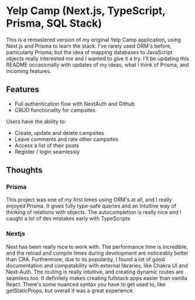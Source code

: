 # Yelp Camp (Next.js, TypeScript, Prisma, SQL Stack)

This is a remastered version of my original Yelp Camp application, using Next.js and Prisma to learn the stack. I've rarely used ORM's before, particularly Prisma, but the idea of mapping databases to JavaScript objects really interested me and I wanted to give it a try. I'll be updating this README occasionally with updates of my ideas, what I think of Prisma, and incoming features.

## Features

- Full authentication flow with NextAuth and Github
- CRUD functionality for campsites

Users have the ability to:

- Create, update and delete campsites
- Leave comments and rate other campsites
- Access a list of their posts
- Register / login seamlessly

## Thoughts

### Prisma

This project was one of my first times using ORM's at all, and I really enjoyed Prisma. It gives fully type-safe queries and an intuitive way of thinking of relations with objects. The autocompletion is really nice and I caught a lot of dev mistakes early with TypeScripts

### Nextjs

Next has been really nice to work with. The performance time is incredible, and the reload and compile times during development are noticeably better than CRA. Furthermore, due to its popularity, I found a lot of good documentation and compatability with external libraries, like Chakra UI and Next-Auth. The routing is really intuitive, and creating dynamic routes are seamless too. It definitely makes creating fullstack apps easier than vanilla React. There's some nuanced syntax you have to get used to, like getStaticProps, but overall it was a great experience.
